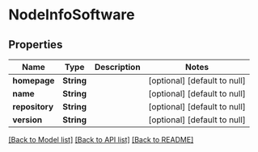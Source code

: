 # NodeInfoSoftware
## Properties

| Name | Type | Description | Notes |
|------------ | ------------- | ------------- | -------------|
| **homepage** | **String** |  | [optional] [default to null] |
| **name** | **String** |  | [optional] [default to null] |
| **repository** | **String** |  | [optional] [default to null] |
| **version** | **String** |  | [optional] [default to null] |

[[Back to Model list]](../README.md#documentation-for-models) [[Back to API list]](../README.md#documentation-for-api-endpoints) [[Back to README]](../README.md)

